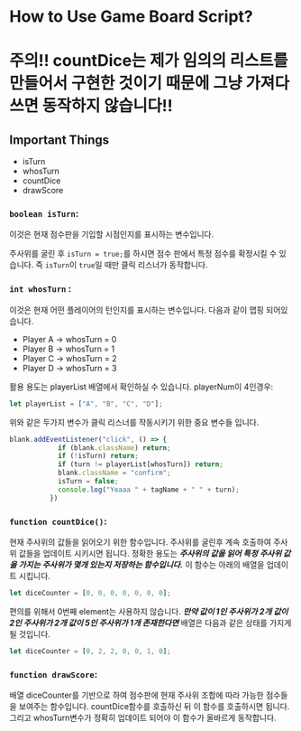 # How to Use Game Board Script?
# 주의!! countDice는 제가 임의의 리스트를 만들어서 구현한 것이기 때문에 그냥 가져다 쓰면 동작하지 않습니다!!

## Important Things
- isTurn
- whosTurn
- countDice
- drawScore

### `boolean isTurn`:
이것은 현재 점수판을 기입할 시점인지를 표시하는 변수입니다.

주사위를 굴린 후 `isTurn = true;`를 하시면 점수 판에서 특정 점수를 확정시킬 수 있습니다. 즉 `isTurn`이 `true`일 때만 클릭 리스너가 동작합니다.

### `int whosTurn` :
이것은 현재 어떤 플레이어의 턴인지를 표시하는 변수입니다. 다음과 같이 맵핑 되어있습니다.
- Player A -> whosTurn = 0
- Player B -> whosTurn = 1
- Player C -> whosTurn = 2
- Player D -> whosTurn = 3

활용 용도는 playerList 배열에서 확인하실 수 있습니다. playerNum이 4인경우:
``` js
let playerList = ["A", "B", "C", "D"];
```
위와 같은 두가지 변수가 클릭 리스너를 작동시키기 위한 중요 변수들 입니다.


``` js
blank.addEventListener("click", () => {
            if (blank.className) return;
            if (!isTurn) return;
            if (turn != playerList[whosTurn]) return;
            blank.className = "confirm";
            isTurn = false;
            console.log("Yeaaa " + tagName + " " + turn);
          })
```
### `function countDice()`:

현재 주사위의 값들을 읽어오기 위한 함수입니다. 주사위를 굴린후 계속 호출하여 주사위 값들을 업데이트 시키시면 됩니다. 정확한 용도는 ***주사위의 값을 읽어 특정 주사위 값을 가지는 주사위가 몇개 있는지 저장하는 함수입니다.*** 이 함수는 아래의 배열을 업데이트 시킵니다.
```js
let diceCounter = [0, 0, 0, 0, 0, 0, 0];
```
편의를 위해서 0번째 element는 사용하지 않습니다. ***만약 값이 1인 주사위가 2개 값이 2인 주사위가 2개 값이 5인 주사위가 1개 존재한다면*** 배열은 다음과 같은 상태를 가지게 될 것입니다.
```js
let diceCounter = [0, 2, 2, 0, 0, 1, 0];
```

### `function drawScore`:
배열 diceCounter를 기반으로 하여 점수판에 현재 주사위 조합에 따라 가능한 점수들을 보여주는 함수입니다. countDice함수를 호출하신 뒤 이 함수를 호출하시면 됩니다. 그리고 whosTurn변수가 정확히 업데이트 되어야 이 함수가 올바르게 동작합니다.
